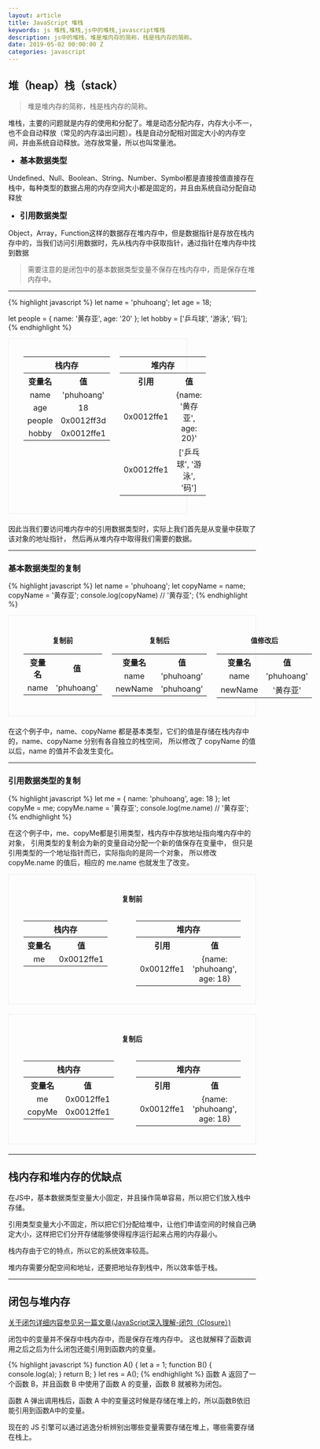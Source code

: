 ```yaml
---
layout: article
title: JavaScript 堆栈
keywords: js 堆栈,堆栈,js中的堆栈,javascript堆栈
description: js中的堆栈，堆是堆内存的简称，栈是栈内存的简称。
date: 2019-05-02 00:00:00 Z
categories: javascript
---
```


## 堆（heap）栈（stack）

> 堆是堆内存的简称，栈是栈内存的简称。

堆栈，主要的问题就是内存的使用和分配了。堆是动态分配内存，内存大小不一，也不会自动释放（常见的内存溢出问题）。栈是自动分配相对固定大小的内存空间，并由系统自动释放。池存放常量，所以也叫常量池。

- 基本数据类型

Undefined、Null、Boolean、String、Number、Symbol都是直接按值直接存在栈中，每种类型的数据占用的内存空间大小都是固定的，并且由系统自动分配自动释放

- 引用数据类型

Object，Array，Function这样的数据存在堆内存中，但是数据指针是存放在栈内存中的，当我们访问引用数据时，先从栈内存中获取指针，通过指针在堆内存中找到数据

> 需要注意的是闭包中的基本数据类型变量不保存在栈内存中，而是保存在堆内存中。
<style>li {font-size: 16px; font-weight: bold;}</style>
---

{% highlight javascript %}
let name = 'phuhoang';
let age = 18;

let people = {
  name: '黄存亚',
  age: '20'
};
let hobby = ['乒乓球', '游泳', '码'];
{% endhighlight %}

<div style="display: flex; width: 60%; flex-direction:row; padding: 20px 30px; border: solid 1px #eee; margin-bottom: 20px;">
  <div style="flex: 1">
    <table>
      <tr>
        <th align="center" colspan="2">栈内存</th>
      </tr>
      <tr>
        <th align="center">变量名</th>
        <th align="center">值</th>
      </tr>
      <tr>
        <td align="center">name</td>
        <td align="center">'phuhoang'</td>
      </tr>
      <tr>
        <td align="center">age</td>
        <td align="center">18</td>
      </tr>
      <tr>
        <td align="center">people</td>
        <td align="center">0x0012ff3d</td>
      </tr>
      <tr>
        <td align="center">hobby</td>
        <td align="center">0x0012ffe1</td>
      </tr>
    </table>
  </div>
  <div style="flex: 1; margin-left: 20px">
    <table>
      <tr>
        <th align="center" colspan="2">堆内存</th>
      </tr>
      <tr>
        <th align="center">引用</th>
        <th align="center">值</th>
      </tr>
      <tr>
        <td align="center">0x0012ffe1</td>
        <td align="center">{name: '黄存亚', age: 20}'</td>
      </tr>
      <tr>
        <td align="center">0x0012ffe1</td>
        <td align="center">['乒乓球', '游泳', '码']</td>
      </tr>
    </table>
  </div>
</div>

因此当我们要访问堆内存中的引用数据类型时，实际上我们首先是从变量中获取了该对象的地址指针， 然后再从堆内存中取得我们需要的数据。


---


### 基本数据类型的复制


{% highlight javascript %}
let name = 'phuhoang';
let copyName = name;
copyName = '黄存亚';
console.log(copyName)     // '黄存亚';
{% endhighlight %}

<div style="display: flex; flex-direction:row; padding: 20px 30px; border: solid 1px #eee; margin-bottom: 20px;">
  <div style="flex: 1">
    <h4 style="text-align: center">复制前</h4>
    <table>
      <tr>
        <th align="center">变量名</th>
        <th align="center">值</th>
      </tr>
      <tr>
        <td align="center">name</td>
        <td align="center">'phuhoang'</td>
      </tr>
    </table>
  </div>
  <div style="flex: 1; margin: 0 20px">
    <h4 style="text-align: center">复制后</h4>
    <table>
      <tr>
        <th align="center">变量名</th>
        <th align="center">值</th>
      </tr>
      <tr>
        <td align="center">name</td>
        <td align="center">'phuhoang'</td>
      </tr>
      <tr>
        <td align="center">newName</td>
        <td align="center">'phuhoang'</td>
      </tr>
    </table>
  </div>
  <div style="flex: 1">
    <h4 style="text-align: center">值修改后</h4>
    <table>
      <tr>
        <th align="center">变量名</th>
        <th align="center">值</th>
      </tr>
      <tr>
        <td align="center">name</td>
        <td align="center">'phuhoang'</td>
      </tr>
      <tr>
        <td align="center">newName</td>
        <td align="center">'黄存亚'</td>
      </tr>
    </table>
  </div>
</div>



在这个例子中，name、copyName 都是基本类型，它们的值是存储在栈内存中的，name、copyName 分别有各自独立的栈空间， 所以修改了 copyName 的值以后，name 的值并不会发生变化。


--- 

### 引用数据类型的复制


{% highlight javascript %}
let me = {
  name: 'phuhoang',
  age: 18
};
let copyMe = me;
copyMe.name = '黄存亚';
console.log(me.name)     // '黄存亚';
{% endhighlight %}

在这个例子中，me、copyMe都是引用类型，栈内存中存放地址指向堆内存中的对象， 引用类型的复制会为新的变量自动分配一个新的值保存在变量中， 但只是引用类型的一个地址指针而已，实际指向的是同一个对象， 所以修改 copyMe.name 的值后，相应的 me.name 也就发生了改变。

<div style=" padding: 20px 30px; border: solid 1px #eee; margin-bottom: 20px;">
  <h4 style="text-align: center">复制前</h4>
  <div style="display: flex; flex-direction:row;">
    <div style="flex: 1">
      <table>
        <tr>
          <th align="center" colspan="2">栈内存</th>
        </tr>
        <tr>
          <th align="center">变量名</th>
          <th align="center">值</th>
        </tr>
        <tr>
          <td align="center">me</td>
          <td align="center">0x0012ffe1</td>
        </tr>
      </table>
    </div>
    <div style="flex: 1; margin-left: 20px">
      <table>
        <tr>
          <th align="center" colspan="2">堆内存</th>
        </tr>
        <tr>
          <th align="center">引用</th>
          <th align="center">值</th>
        </tr>
        <tr>
          <td align="center">0x0012ffe1</td>
          <td align="center">{name: 'phuhoang', age: 18}</td>
        </tr>
      </table>
    </div>
  </div>
</div>

<div style=" padding: 20px 30px; border: solid 1px #eee; margin-bottom: 20px;">
  <h4 style="text-align: center">复制后</h4>
  <div style="display: flex; flex-direction:row;">
    <div style="flex: 1">
      <table>
        <tr>
          <th align="center" colspan="2">栈内存</th>
        </tr>
        <tr>
          <th align="center">变量名</th>
          <th align="center">值</th>
        </tr>
        <tr>
          <td align="center">me</td>
          <td align="center">0x0012ffe1</td>
        </tr>
        <tr>
          <td align="center">copyMe</td>
          <td align="center">0x0012ffe1</td>
        </tr>
      </table>
    </div>
    <div style="flex: 1; margin-left: 20px">
      <table>
        <tr>
          <th align="center" colspan="2">堆内存</th>
        </tr>
        <tr>
          <th align="center">引用</th>
          <th align="center">值</th>
        </tr>
        <tr>
          <td align="center">0x0012ffe1</td>
          <td align="center">{name: 'phuhoang', age: 18}</td>
        </tr>
      </table>
    </div>
  </div>
</div>


---

## 栈内存和堆内存的优缺点

在JS中，基本数据类型变量大小固定，并且操作简单容易，所以把它们放入栈中存储。

引用类型变量大小不固定，所以把它们分配给堆中，让他们申请空间的时候自己确定大小，这样把它们分开存储能够使得程序运行起来占用的内存最小。

栈内存由于它的特点，所以它的系统效率较高。

堆内存需要分配空间和地址，还要把地址存到栈中，所以效率低于栈。


---


## 闭包与堆内存

[关于闭包详细内容参见另一篇文章(JavaScript深入理解-闭包（Closure）)](/javascript/2020/03/01/closure.html)

闭包中的变量并不保存中栈内存中，而是保存在堆内存中。 这也就解释了函数调用之后之后为什么闭包还能引用到函数内的变量。

{% highlight javascript %}
function A() {
  let a = 1;
  function B() {
    console.log(a);
  }
  return B;
}
let res = A();
{% endhighlight %}
函数 A 返回了一个函数 B，并且函数 B 中使用了函数 A 的变量，函数 B 就被称为闭包。

函数 A 弹出调用栈后，函数 A 中的变量这时候是存储在堆上的，所以函数B依旧能引用到函数A中的变量。

现在的 JS 引擎可以通过逃逸分析辨别出哪些变量需要存储在堆上，哪些需要存储在栈上。
